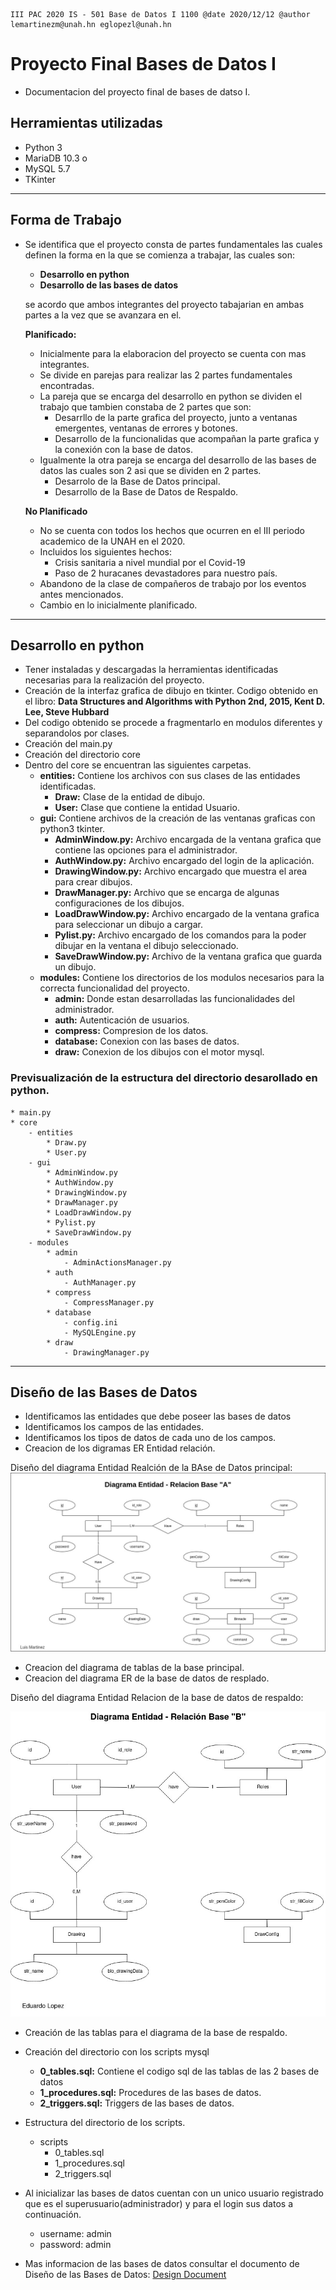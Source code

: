 ```
III PAC 2020 IS - 501 Base de Datos I 1100 @date 2020/12/12 @author lemartinezm@unah.hn eglopezl@unah.hn
```
# Proyecto Final Bases de Datos I
* Documentacion del proyecto final de bases de datso I.

## Herramientas utilizadas
* Python 3
* MariaDB 10.3 o
* MySQL 5.7
* TKinter

--------------------------------
## Forma de Trabajo
* Se identifica que el proyecto consta de partes fundamentales las cuales definen la forma en la que se comienza a trabajar, las cuales son:

    * **Desarrollo en python**
    * **Desarrollo de las bases de datos** 

    se acordo que ambos integrantes del proyecto tabajarian en ambas partes a la vez que se avanzara en el.

    **Planificado:**

    * Inicialmente para la elaboracion del proyecto se cuenta con mas integrantes.
    * Se divide en parejas para realizar las 2 partes fundamentales encontradas.
    * La pareja que se encarga del desarrollo en python se dividen el trabajo que tambien constaba de 2 partes que son:
        * Desarrllo de la parte grafica del proyecto, junto a ventanas emergentes, ventanas de errores y botones.
        * Desarrollo de la funcionalidas que acompañan la parte grafica y la conexión con la base de datos.
    * Igualmente la otra pareja se encarga del desarrollo de las bases de datos las cuales son 2 asi que se dividen en 2 partes.
        * Desarrolo de la Base de Datos principal.
        * Desarrollo de la Base de Datos de Respaldo.

    **No Planificado**

    * No se cuenta con todos los hechos que ocurren en el III periodo academico de la UNAH en el 2020.
    * Incluidos los siguientes hechos:
        * Crisis sanitaria a nivel mundial por el Covid-19
        * Paso de 2 huracanes devastadores para nuestro país.
    * Abandono de la clase de compañeros de trabajo por los eventos antes mencionados.
    * Cambio en lo inicialmente planificado.

--------------------------------------
## Desarrollo en python
* Tener instaladas y descargadas la herramientas identificadas necesarias para la realización del proyecto.
* Creación de la interfaz grafica de dibujo en tkinter. Codigo obtenido en el libro: **Data Structures and Algorithms with Python 2nd, 2015, Kent D. Lee, Steve Hubbard**
* Del codigo obtenido se procede a fragmentarlo en modulos diferentes y separandolos por clases.
* Creación del main.py
* Creación del directorio core
* Dentro del core se encuentran las siguientes carpetas.
    * **entities:** Contiene los archivos con sus clases de las entidades identificadas.
        * **Draw:** Clase de la entidad de dibujo.
        * **User:** Clase que contiene la entidad Usuario.
    * **gui:** Contiene archivos de la creación de las ventanas graficas con python3 tkinter.
        * **AdminWindow.py:** Archivo encargada de la ventana grafica que contiene las opciones para el administrador.
        * **AuthWindow.py:** Archivo encargado del login de la aplicación.
        * **DrawingWindow.py:** Archivo encargado que muestra el area para crear dibujos.
        * **DrawManager.py:** Archivo que se encarga de algunas configuraciones de los dibujos.
        * **LoadDrawWindow.py:** Archivo encargado de la ventana grafica para seleccionar un dibujo a cargar.
        * **Pylist.py:** Archivo encargado de los comandos para la poder dibujar en la ventana el dibujo seleccionado.
        * **SaveDrawWindow.py:** Archivo de la ventana grafica que guarda un dibujo.
    * **modules:** Contiene los directorios de los modulos necesarios para la correcta funcionalidad del proyecto.
        * **admin:** Donde estan desarrolladas las funcionalidades del administrador.
        * **auth:** Autenticación de usuarios.
        * **compress:** Compresion de los datos.
        * **database:** Conexion con las bases de datos.
        * **draw:** Conexion de los dibujos con el motor mysql.

### Previsualización de la estructura del directorio desarollado en python.

    * main.py
    * core
        - entities
            * Draw.py
            * User.py
        - gui
            * AdminWindow.py
            * AuthWindow.py
            * DrawingWindow.py
            * DrawManager.py
            * LoadDrawWindow.py
            * Pylist.py
            * SaveDrawWindow.py
        - modules
            * admin
                - AdminActionsManager.py
            * auth
                - AuthManager.py
            * compress
                - CompressManager.py
            * database
                - config.ini
                - MySQLEngine.py
            * draw
                - DrawingManager.py


----------------------------
## Diseño de las Bases de Datos

* Identificamos las entidades que debe poseer las bases de datos
* Identificamos los campos de las entidades.
* Identificamos los tipos de datos de cada uno de los campos.
* Creacion de los digramas ER Entidad relación.

Diseño del diagrama Entidad Realción de la BAse de Datos principal:
![Diagrama Entidad Realacion I](img/ERDiagram_DataBaseA.jpg)

* Creacion del diagrama de tablas de la base principal.
* Creacion del diagrama ER de la base de datos de resplado.

Diseño del diagrama Entidad Relacion de la base  de datos de respaldo:

![Diagrama Entidad Realacion II](img/ERDiagram_DataBaseB.jpg)

* Creación de las tablas para el diagrama de la base de respaldo.
* Creación del directorio con los scripts mysql
    * **0_tables.sql:** Contiene el codigo sql de las tablas de las 2 bases de datos
    * **1_procedures.sql:** Procedures de las bases de datos.
    * **2_triggers.sql:** Triggers de las bases de datos.
* Estructura del directorio de los scripts.
    * scripts
        * 0_tables.sql
        * 1_procedures.sql
        * 2_triggers.sql
* Al inicializar las bases de datos cuentan con un unico usuario registrado que es el superusuario(administrador) y para el login sus datos a continuación.
    * username: admin
    * password: admin

* Mas informacion de las bases de datos consultar el documento de Diseño de las Bases de Datos: [Design Document](DatabasesDesignDocument.pdf)